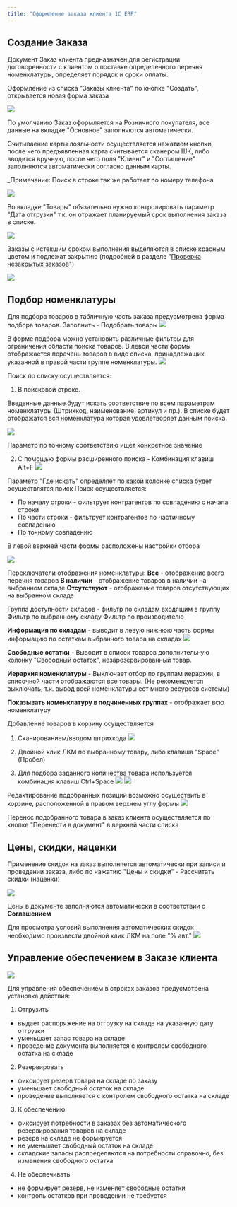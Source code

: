 ```yaml
---
title: "Оформление заказа клиента 1C ERP"
---
```


## Создание Заказа

Документ Заказ клиента предназначен для регистрации договоренности с клиентом о поставке определенного перечня номенклатуры, определяет порядок и сроки оплаты.

Оформление из списка "Заказы клиента" по кнопке "Создать", открывается новая форма заказа

![](ERP/_attach/Pasted%20image%2020230427165744.png)

По умолчанию Заказ оформляется на Розничного покупателя, все данные на вкладке "Основное" заполняются автоматически.

Считываение карты лояльности осуществляется нажатием кнопки, после чего предъявленная карта считывается сканером ШК, либо вводится вручную, после чего поля "Клиент" и "Соглашение" заполняются автоматически согласно данным карты.

_Примечание: Поиск в строке так же работает по номеру телефона

![](ERP/_attach/Pasted%20image%2020230427170558.png)

Во вкладке "Товары" обязательно нужно контролировать параметр "Дата отгрузки" т.к. он отражает планируемый срок выполнения заказа в списке. 

![](ERP/_attach/Pasted%20image%2020230428165802.png)

Заказы с истекшим сроком выполнения выделяются в списке красным цветом и подлежат закрытию (подробней в разделе "[Проверка незакрытых заказов](obsidian://open?vault=als-akgs&file=content%2F%D1%83%D0%BF%D1%80%D0%B0%D0%B2%D0%BB%D0%B5%D0%BD%D0%B8%D0%B5%20%D0%BF%D1%80%D0%BE%D0%B4%D0%B0%D0%B6%D0%B0%D0%BC%D0%B8%2F%D0%97%D0%B0%D0%BF%D1%87%D0%B0%D1%81%D1%82%D0%B8%2F%D0%9F%D1%80%D0%BE%D0%B2%D0%B5%D1%80%D0%BA%D0%B0%20%D0%BD%D0%B5%D0%B7%D0%B0%D0%BA%D1%80%D1%8B%D1%82%D1%8B%D1%85%20%D0%B7%D0%B0%D0%BA%D0%B0%D0%B7%D0%BE%D0%B2%20%D0%BA%D0%BB%D0%B8%D0%B5%D0%BD%D1%82%D0%B0)")

![](ERP/_attach/Pasted%20image%2020230428170146.png)

## Подбор номенклатуры

Для подбора товаров в табличную часть заказа предусмотрена форма подбора товаров.
Заполнить - Подобрать товары
![](ERP/_attach/Pasted%20image%2020230330141203.png)

В форме подбора можно установить различные фильтры для ограничения области поиска товаров.
В левой части формы отображается перечень товаров в виде списка, принадлежащих указанной в правой части группе номенклатуры.
![](ERP/_attach/Pasted%20image%2020230330144403.png)

Поиск по списку осуществляется:

1. В поисковой строке.

Введенные данные будут искать соответствие по всем параметрам номенклатуры (Штрихкод, наименование, артикул и пр.). В списке будет отображатся вся номенклатура которая удовлетворяет данным поиска.

![](ERP/_attach/Pasted%20image%2020230404132510.png)

Параметр по точному соответствию ищет конкретное значение

2. С помощью формы расширенного поиска - Комбинация клавиш Alt+F
![](ERP/_attach/Pasted%20image%2020230404131220.png)

Параметр "Где искать" определяет по какой колонке списка будет осуществлятся поиск
Поиск осуществляется:
- По началу строки - фильтрует контрагентов по совпадению с начала строки
- По части строки - фильтрует контрагентов по частичному совпадению
- По точному совпадению

В левой верхней части формы расположены настройки отбора

![](ERP/_attach/Pasted%20image%2020230404134807.png)

Переключатели отображения номенклатуры:
**Все** - отображение всего перечня товаров
**В наличии** - отображение товаров в наличии на выбранном складе
**Отсутствуют** - отображение товаров отсутствующих на выбранном складе

Группа доступности складов - фильтр по складам входящим в группу
Фильтр по выбранному складу
Фильтр по производителю

**Информация по складам** - выводит в левую нижнюю часть формы информацию по остаткам выбранного товара на складах
![](ERP/_attach/Pasted%20image%2020230404135345.png)

**Свободные остатки** - Выводит в список товаров дополнительную колонку "Свободный остаток", незарезервированный товар.

**Иерархия номенклатуры** - Выключает отбор по группам иерархии, в списочной части отображаются все товары. (Не рекомендуется выключать, т.к. вывод всей номенклатуры ест много ресурсов системы)

**Показывать номенклатуру в подчиненных группах** - отображает всю номенклатуру

Добавление товаров в корзину осуществляется

1. Сканированием/вводом штрихкода
![](ERP/_attach/Pasted%20image%2020230404133200.png)

2. Двойной клик ЛКМ по выбранному товару, либо клавиша "Space"(Пробел)

3. Для подбора заданного количества товара используется комбинация клавиш Ctrl+Space
![](ERP/_attach/Pasted%20image%2020230404133734.png)
![](ERP/_attach/Pasted%20image%2020230404133820.png)

Редактирование подобранных позиций возможно осуществить в корзине, расположенной в правом верхнем углу формы
![](ERP/_attach/Pasted%20image%2020230404134152.png)

Перенос подобранного товара в заказ клиента осуществляется по кнопке "Перенести в документ" в верхней части списка

## Цены, скидки, наценки

Применение скидок на заказ выполняется автоматически при записи и проведении заказа, либо по нажатию "Цены и скидки" - Рассчитать скидки (наценки)

![](ERP/_attach/Pasted%20image%2020230427171511.png)

Цены в документе заполняются автоматически в соответствии с **Соглашением**

Для просмотра условий выполнения автоматических скидок необходимо произвести двойной клик ЛКМ на поле "% авт."
![](ERP/_attach/Pasted%20image%2020230427173519.png)

## Управление обеспечением в Заказе клиента

![](ERP/_attach/Pasted%20image%2020230405102630.png)

Для управления обеспечением в строках заказов предусмотрена установка действия:

1. Отгрузить
- выдает распоряжение на отгрузку на складе на указанную дату отгрузки
- уменьшает запас товара на складе
- проведение документа выполняется с контролем свободного остатка на складе

2. Резервировать
- фиксирует резерв товара на складе по заказу
- уменьшает свободный остаток на складе
- проведение выполняется с контролем свободного остатка на складе

3. К обеспечению
- фиксирует потребности в заказах без автоматического резервирования товаров на складе
- резерв на складе не формируется
- не уменьшает свободный остаток на складе
- складские запасы распределяются на потребности справочно, без изменения свободного остатка

4. Не обеспечивать
- не формирует резерв, не изменяет свободные остатки
- контроль остатков при проведении не требуется

